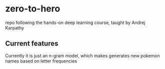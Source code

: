 # zero-to-hero
repo following the hands-on deep learning course, taught by Andrej Karpathy


## Current features

Currently it is just an n-gram model, which makes generates new pokemon names based on letter frequencies
